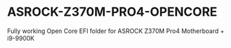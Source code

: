 # ASROCK-Z370M-PRO4-OPENCORE
Fully working Open Core EFI folder for ASROCK Z370M Pro4 Motherboard + i9-9900K
